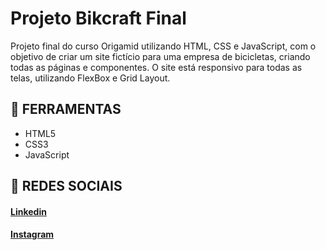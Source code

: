 # Projeto Bikcraft Final

Projeto final do curso Origamid utilizando HTML, CSS e JavaScript, com o objetivo de criar um site fictício para uma empresa de bicicletas, criando todas as páginas e componentes. O site está responsivo para todas as telas, utilizando FlexBox e Grid Layout.

## 🔨 FERRAMENTAS
- HTML5
- CSS3
- JavaScript

## 📱 REDES SOCIAIS
#### [Linkedin](https://www.linkedin.com/in/matheusfelipetp/)

#### [Instagram](https://www.instagram.com/matheusfelipetp/)
